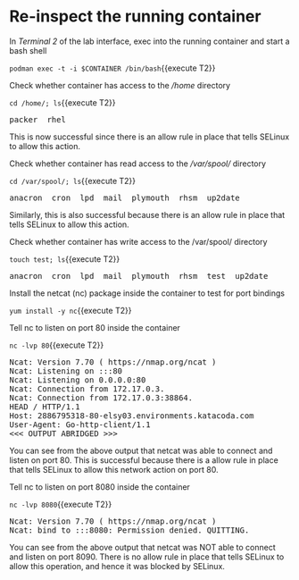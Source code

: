 # Re-inspect the running container

In *Terminal 2* of the lab interface, exec into the running container and start a bash shell 

`podman exec -t -i $CONTAINER /bin/bash`{{execute T2}}

Check whether container has access to the */home* directory

`cd /home/; ls`{{execute T2}}

<pre class="file">
packer  rhel
</pre>

This is now successful since there is an allow rule in place that tells SELinux to allow this action.

Check whether container has read access to the */var/spool/* directory

`cd /var/spool/; ls`{{execute T2}}

<pre class="file">
anacron  cron  lpd  mail  plymouth  rhsm  up2date
</pre>

Similarly, this is also successful because there is an allow rule in place that tells SELinux to allow this action.

Check whether container has write access to the /var/spool/ directory

`touch test; ls`{{execute T2}}

<pre class="file">
anacron  cron  lpd  mail  plymouth  rhsm  test  up2date
</pre>
 
Install the netcat (nc) package inside the container to test for port bindings

`yum install -y nc`{{execute T2}}

Tell nc to listen on port 80 inside the container

`nc -lvp 80`{{execute T2}}

<pre class="file">
Ncat: Version 7.70 ( https://nmap.org/ncat )
Ncat: Listening on :::80
Ncat: Listening on 0.0.0.0:80
Ncat: Connection from 172.17.0.3.
Ncat: Connection from 172.17.0.3:38864.
HEAD / HTTP/1.1
Host: 2886795318-80-elsy03.environments.katacoda.com
User-Agent: Go-http-client/1.1
<<< OUTPUT ABRIDGED >>>
</pre>

You can see from the above output that netcat was able to connect and listen on port 80. This is successful 
because there is a allow rule in place that tells SELinux to allow this network action on port 80.

Tell nc to listen on port 8080 inside the container

`nc -lvp 8080`{{execute T2}}

<pre class="file">
Ncat: Version 7.70 ( https://nmap.org/ncat )
Ncat: bind to :::8080: Permission denied. QUITTING.
</pre>

You can see from the above output that netcat was NOT able to connect and listen on port 8090. There is no allow 
rule in place that tells SELinux to allow this operation, and hence it was blocked by SELinux.
